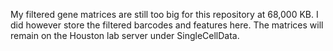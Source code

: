 My filtered gene matrices are still too big for this repository at 68,000 KB. I did however store the filtered barcodes and features here. The matrices will remain on the Houston lab server under SingleCellData.

